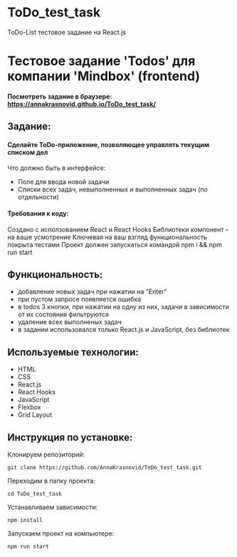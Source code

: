 # ToDo_test_task
ToDo-List  тестовое задание на React.js


# Тестовое задание 'Todos' для компании 'Mindbox' (frontend)

#### Посмотреть задание в браузере: https://annakrasnovid.github.io/ToDo_test_task/

## Задание:
#### Сделайте ToDo-приложение, позволяющее управлять текущим списком дел
Что должно быть в интерфейсе:
* Поле для ввода новой задачи
* Списки всех задач, невыполненных и выполненных задач (по отдельности)

#### Требования к коду:
Создано с исползованием React и React Hooks
Библиотеки компонент – на ваше усмотрение
Ключевая на ваш взгляд функциональность покрыта тестами
Проект должен запускаться командой npm i && npm run start

## Функциональность:
* добавление новых задач при нажатии на "Enter"
* при пустом запросе появляется ошибка
* в todos 3 кнопки, при нажатии на одну из них, задачи в зависимости от их состояния фильтруются
* удаление всех выполненых задач
* в задании использовался только React.js и JavaScript, без библиотек

## Используемые технологии:
* HTML
* CSS
* React.js
* React Hooks
* JavaScript
* Flexbox
* Grid Layout

## Инструкция по установке:
Клонируем репозиторий:
```
git clone https://github.com/AnnaKrasnovid/ToDo_test_task.git
```
Переходим в папку проекта:
```
cd ToDo_test_task
```
Устанавливаем зависимости:
```
npm install
```
Запускаем проект на компьютере:
```
npm run start
```

